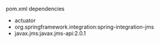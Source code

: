 pom.xml dependencies 
- actuator
- org.springframework.integration:spring-integration-jms
- javax.jms:javax.jms-api:2.0.1
